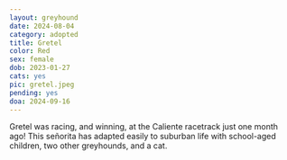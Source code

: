 ```yaml
---
layout: greyhound
date: 2024-08-04
category: adopted
title: Gretel
color: Red
sex: female
dob: 2023-01-27
cats: yes
pic: gretel.jpeg
pending: yes
doa: 2024-09-16
---
```

Gretel was racing, and winning, at the Caliente racetrack just one month ago! This señorita has adapted easily to suburban life with school-aged children, two other greyhounds, and a cat. 
